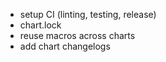 - setup CI (linting,  testing, release)
- chart.lock
- reuse macros across charts
- add chart changelogs